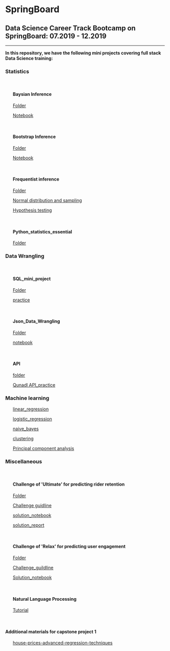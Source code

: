 # SpringBoard

## Data Science Career Track Bootcamp on SpringBoard: 07.2019 - 12.2019
***

<b>In this repository, we have the following mini projects covering full stack Data Science training:</b>

<h3>Statistics</h3></div>

<ol>

<br><h4> Baysian Inference</h4>


    
   [Folder](https://github.com/Shunling/SpringBoard/tree/master/Bayesian_stats_Q6.28)
   
   [Notebook](https://github.com/Shunling/SpringBoard/blob/master/Bayesian_stats_Q6.28/inferential_statistics_3-Q.ipynb)


<br><h4> Bootstrap Inference</h4>


    
   [Folder](https://github.com/Shunling/SpringBoard/tree/master/Bootstrap_Inference_Mini-Project8.19)
   
   [Notebook](https://github.com/Shunling/SpringBoard/blob/master/Bootstrap_Inference_Mini-Project8.19/inferential_statistics_2-Bootstrapping.ipynb)



<br><h4> Frequentist inference</h4>


   [Folder](https://github.com/Shunling/SpringBoard/tree/master/inferential_statistics_frequentist_mini-projects6.28.19)
   
   [Normal distribution and sampling](https://github.com/Shunling/SpringBoard/blob/master/inferential_statistics_frequentist_mini-projects6.28.19/inferential_statistics_1a-Q6.25.ipynb)
   
   [Hypothesis testing](https://github.com/Shunling/SpringBoard/blob/master/inferential_statistics_frequentist_mini-projects6.28.19/inferential_statistics_1b-Q6.25-2.ipynb)
   

<br><h4> Python_statistics_essential</h4>

  
  [Folder](https://github.com/Shunling/SpringBoard/tree/master/Practices/Python_statistics_essential)


</ol>

<h3>Data Wrangling</h3></div>
<ol>

<br><h4> SQL_mini_project</h4>


   [Folder](https://github.com/Shunling/SpringBoard/tree/master/SQL_mini_project)
   
   [practice](https://github.com/Shunling/SpringBoard/blob/master/SQL_mini_project/Shirley_sql_project.sql)
    

<br><h4>Json_Data_Wrangling</h4>


   [Folder](https://github.com/Shunling/SpringBoard/tree/master/data_wrangling_json)
   
   [notebook](https://github.com/Shunling/SpringBoard/blob/master/data_wrangling_json/Json_mini_project_Shirley.ipynb)
   

<br><h4> API</h4>

   [folder](https://github.com/Shunling/SpringBoard/blob/master/api_data_wrangling_mini_project.ipynb)
  
  [Qunadl API_practice](https://github.com/Shunling/SpringBoard/blob/master/api_data_wrangling_mini_project.ipynb)


</ol>
    
<h3>Machine learning</h3></div>
<ol>
    
   [linear_regression](https://github.com/Shunling/SpringBoard/blob/master/linear_regression/Mini_Project_Linear_Regression.ipynb)

   [logistic_regression](https://github.com/Shunling/SpringBoard/blob/master/logistic_regression/Mini_Project_Logistic_Regression.ipynb)

   [naive_bayes](https://github.com/Shunling/SpringBoard/blob/master/naive_bayes/Mini_Project_Naive_Bayes.ipynb)

   [clustering](https://github.com/Shunling/SpringBoard/blob/master/clustering/Mini_Project_Clustering.ipynb)

   [Principal component analysis](https://github.com/Shunling/SpringBoard/blob/master/PCA_analysis.ipynb)

</ol>

<h3>Miscellaneous</h3></div>
<ol>
 
<br><h4>Challenge of 'Ultimate' for predicting rider retention</h4>


    
   [Folder](https://github.com/Shunling/SpringBoard/tree/master/ultimate_challenge)
   
   [Challenge guidline](https://github.com/Shunling/SpringBoard/blob/master/ultimate_challenge/ultimate_data_science_challenge.pdf)
   
   [solution_notebook](https://github.com/Shunling/SpringBoard/blob/master/ultimate_challenge/Ultimate_challenge.ipynb)
   
   [solution_report](https://github.com/Shunling/SpringBoard/blob/master/ultimate_challenge/Ultimate_challenge_solution.pdf)

<br><h4> Challenge of 'Relax' for predicting user engagement</h4>


    
   [Folder](https://github.com/Shunling/SpringBoard/tree/master/relax_challenge)
   
   [Challenge_guildline](https://github.com/Shunling/SpringBoard/blob/master/relax_challenge/relax_data_science_challenge.pdf)
   
   [Solution_notebook](https://github.com/Shunling/SpringBoard/blob/master/relax_challenge/Relax_challenge.ipynb)
   
<br><h4> Natural Language Processing</h4>


    
   [Tutorial](https://github.com/Shunling/SpringBoard/blob/master/NLP/Word2Vec_GloVe_FastText_Tutuorial.ipynb)
    

</ol>

<br><h4> Additional materials for capstone project 1</h4>
<ol>
    
   [house-prices-advanced-regression-techniques](https://github.com/Shunling/SpringBoard/tree/master/house-prices-advanced-regression-techniques)




